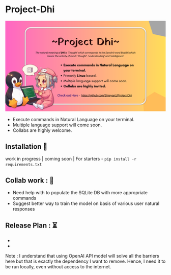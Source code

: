 # Project-Dhi

![dhi](./materials/dhi2.png)

- Execute commands in Natural Language on your terminal. 
- Multiple language support will come soon. 
- Collabs are highly welcome.

## Installation 💾

work in progress
|
coming soon | For starters - `pip install -r requirements.txt`

## Collab work : 🤝
- Need help with to populate the SQLite DB with more appropriate commands
- Suggest better way to train the model on basis of various user natural responses

## Release Plan : ⏳
- <to be updated>
-

Note : I understand that using OpenAI API model will solve all the barriers here but that is exactly the dependency I want to remove. 
       Hence, I need it to be run locally, even without access to the internet.
